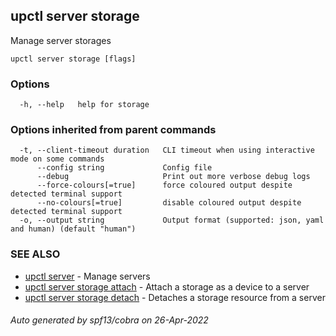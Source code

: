## upctl server storage

Manage server storages

```
upctl server storage [flags]
```

### Options

```
  -h, --help   help for storage
```

### Options inherited from parent commands

```
  -t, --client-timeout duration   CLI timeout when using interactive mode on some commands
      --config string             Config file
      --debug                     Print out more verbose debug logs
      --force-colours[=true]      force coloured output despite detected terminal support
      --no-colours[=true]         disable coloured output despite detected terminal support
  -o, --output string             Output format (supported: json, yaml and human) (default "human")
```

### SEE ALSO

* [upctl server](upctl_server.md)	 - Manage servers
* [upctl server storage attach](upctl_server_storage_attach.md)	 - Attach a storage as a device to a server
* [upctl server storage detach](upctl_server_storage_detach.md)	 - Detaches a storage resource from a server

###### Auto generated by spf13/cobra on 26-Apr-2022
